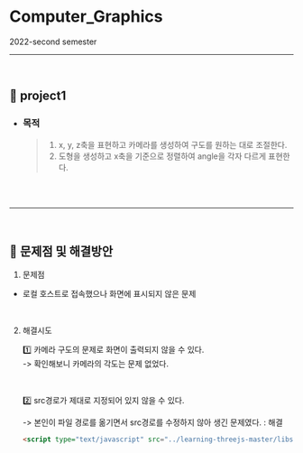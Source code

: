 # Computer_Graphics
2022-second semester

---
</br>

## 📌 project1
- ### 목적
    > 1. x, y, z축을 표현하고 카메라를 생성하여 구도를 원하는 대로 조절한다.
    > 2. 도형을 생성하고 x축을 기준으로 정렬하여 angle을 각자 다르게 표현한다.


</br>
</br>



---
</br>

## 📌  문제점 및 해결방안
1. 문제점 
- 로컬 호스트로 접속했으나 화면에 표시되지 않은 문제

</br>

2. 해결시도

    1️⃣ 카메라 구도의 문제로 화면이 출력되지 않을 수 있다.
    </br>
    -> 확인해보니 카메라의 각도는 문제 없었다.

    </br>

    2️⃣ src경로가 제대로 지정되어 있지 않을 수 있다.
    </br>
    
    -> 본인이 파일 경로를 옮기면서 src경로를 수정하지 않아 생긴 문제였다. : 해결
    
    ```HTML
    <script type="text/javascript" src="../learning-threejs-master/libs/three.js"></script> 
    ```
    

 </br>
  </br>
   </br>
